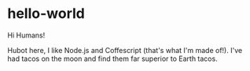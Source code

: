 # hello-world
Hi Humans!

Hubot here, I like Node.js and Coffescript (that's what I'm made of!).
I've had tacos on the moon and find them far superior to Earth tacos.
